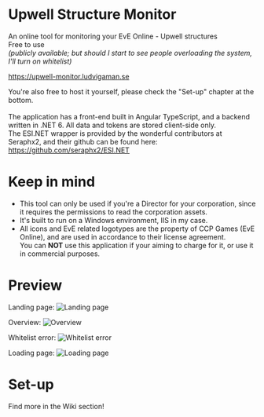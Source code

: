 # Upwell Structure Monitor
An online tool for monitoring your EvE Online - Upwell structures</br>
Free to use </br>
*(publicly available; but should I start to see people overloading the system, I'll turn on whitelist)* </br>

https://upwell-monitor.ludvigaman.se </br>

You're also free to host it yourself, please check the "Set-up" chapter at the bottom.
</br></br>
The application has a front-end built in Angular TypeScript, and a backend written in .NET 6.
All data and tokens are stored client-side only.
</br>The ESI.NET wrapper is provided by the wonderful contributors at Seraphx2, and their github can be found here: </br>
https://github.com/seraphx2/ESI.NET

# Keep in mind
- This tool can only be used if you're a Director for your corporation, since it requires the permissions to read the corporation assets.
- It's built to run on a Windows environment, IIS in my case.
- All icons and EvE related logotypes are the property of CCP Games (EvE Online), and are used in accordance to their license agreement. </br>
You can <b>NOT</b> use this application if your aiming to charge for it, or use it in commercial purposes.

# Preview

Landing page:
![Landing page](https://i.imgur.com/zwYLXTI.png)

Overview:
![Overview](https://i.imgur.com/R8H8jPF.png)

Whitelist error:
![Whitelist error](https://i.imgur.com/PWYEtZ3.png)

Loading page:
![Loading page](https://i.imgur.com/2gZFSWR.png)

# Set-up
Find more in the Wiki section!
